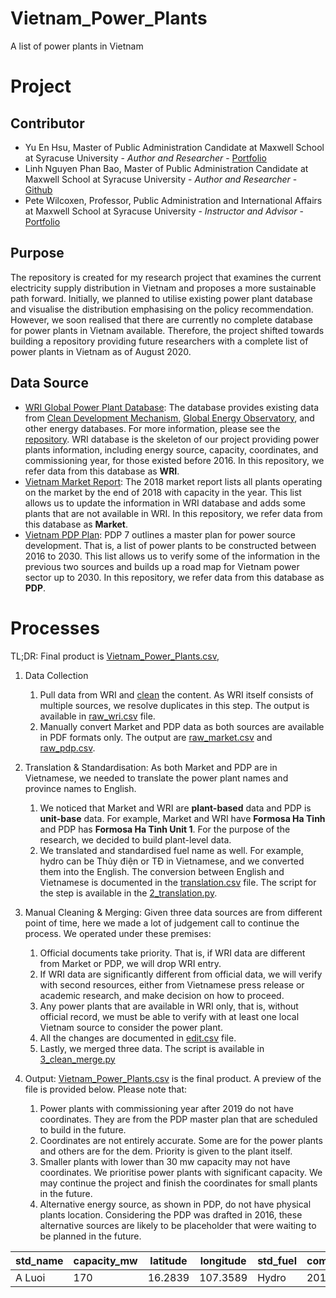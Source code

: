# Vietnam_Power_Plants
 A list of power plants in Vietnam

# Project
## Contributor
* Yu En Hsu, Master of Public Administration Candidate at Maxwell School at Syracuse University - *Author and Researcher* - [Portfolio](https://yuenhsu.website/)
* Linh Nguyen Phan Bao, Master of Public Administration Candidate at Maxwell School at Syracuse University - *Author and Researcher* - [Github](https://github.com/lnguyenp)
* Pete Wilcoxen, Professor, Public Administration and International Affairs at Maxwell School at Syracuse University - *Instructor and Advisor* - [Portfolio](https://wilcoxen.maxwell.insightworks.com/pages/44.html)

## Purpose
The repository is created for my research project that examines the current electricity supply distribution in Vietnam and proposes a more sustainable path forward. Initially, we planned to utilise existing power plant database and visualise the distribution emphasising on the policy recommendation. However, we soon realised that there are currently no complete database for power plants in Vietnam available. Therefore, the project shifted towards building a repository providing future researchers with a complete list of power plants in Vietnam as of August 2020.

## Data Source
* [WRI Global Power Plant Database](https://github.com/wri/global-power-plant-database): The database provides existing data from [Clean Development Mechanism](https://cdm.unfccc.int/Projects/projsearch.html), [Global Energy Observatory](https://github.com/hariharshankar/pygeo), and other energy databases. For more information, please see the [repository](https://github.com/wri/global-power-plant-database). WRI database is the skeleton of our project providing power plants information, including energy source, capacity, coordinates, and commissioning year, for those existed before 2016. In this repository, we refer data from this database as **WRI**.
* [Vietnam Market Report](https://drive.google.com/file/d/1nGuxqdS9x0xMEjo0YRlC8sMHg7DhSeTa/view): The 2018 market report lists all plants operating on the market by the end of 2018 with capacity in the year. This list allows us to update the information in WRI database and adds some plants that are not available in WRI. In this repository, we refer data from this database as **Market**.
* [Vietnam PDP Plan](https://drive.google.com/file/d/1nGuxqdS9x0xMEjo0YRlC8sMHg7DhSeTa/view?usp=sharing): PDP 7 outlines a master plan for power source development. That is, a list of power plants to be constructed between 2016 to 2030. This list allows us to verify some of the information in the previous two sources and builds up a road map for Vietnam power sector up to 2030. In this repository, we refer data from this database as **PDP**.

# Processes
TL;DR: Final product is [Vietnam_Power_Plants.csv](https://github.com/yuenhsu/Vietnam_Power_Plants/blob/master/Vietnam_Power_Plants.csv), 

1. Data Collection
    1. Pull data from WRI and [clean](https://github.com/yuenhsu/Vietnam_Power_Plants/blob/master/1_data_collection.py) the content. As WRI itself consists of multiple sources, we resolve duplicates in this step. The output is available in [raw_wri.csv](https://github.com/yuenhsu/Vietnam_Power_Plants/tree/master/data) file.
    2. Manually convert Market and PDP data as both sources are available in PDF formats only. The output are [raw_market.csv](https://github.com/yuenhsu/Vietnam_Power_Plants/tree/master/data) and [raw_pdp.csv](https://github.com/yuenhsu/Vietnam_Power_Plants/tree/master/data).

2. Translation & Standardisation: As both Market and PDP are in Vietnamese, we needed to translate the power plant names and province names to English. 
    1. We noticed that Market and WRI are **plant-based** data and PDP is **unit-base** data. For example, Market and WRI have **Formosa Ha Tinh** and PDP has **Formosa Ha Tinh Unit 1**. For the purpose of the research, we decided to build plant-level data.
    2. We translated and standardised fuel name as well. For example, hydro can be Thủy điện or TĐ in Vietnamese, and we converted them into the English. The conversion between English and Vietnamese is documented in the [translation.csv](https://github.com/yuenhsu/Vietnam_Power_Plants/tree/master/data) file. The script for the step is available in the [2_translation.py](https://github.com/yuenhsu/Vietnam_Power_Plants/blob/master/2_translation.py).

3. Manual Cleaning & Merging: Given three data sources are from different point of time, here we made a lot of judgement call to continue the process. We operated under these premises:
    1. Official documents take priority. That is, if WRI data are different from Market or PDP, we will drop WRI entry.
    2. If WRI data are significantly different from official data, we will verify with second resources, either from Vietnamese press release or academic research, and make decision on how to proceed.
    3. Any power plants that are available in WRI only, that is, without official record, we must be able to verify with at least one local Vietnam source to consider the power plant.
    4. All the changes are documented in [edit.csv](https://github.com/yuenhsu/Vietnam_Power_Plants/tree/master/data) file.
    5. Lastly, we merged three data. The script is available in [3_clean_merge.py](https://github.com/yuenhsu/Vietnam_Power_Plants/blob/master/3_clean_merge.py)

4. Output: [Vietnam_Power_Plants.csv](https://github.com/yuenhsu/Vietnam_Power_Plants/blob/master/Vietnam_Power_Plants.csv) is the final product. A preview of the file is provided below. Please note that:
    1. Power plants with commissioning year after 2019 do not have coordinates. They are from the PDP master plan that are scheduled to build in the future.
    2. Coordinates are not entirely accurate. Some are for the power plants and others are for the dem. Priority is given to the plant itself.
    3. Smaller plants with lower than 30 mw capacity may not have coordinates. We prioritise power plants with significant capacity. We may continue the project and finish the coordinates for small plants in the future.
    4. Alternative energy source, as shown in PDP, do not have physical plants location. Considering the PDP was drafted in 2016, these alternative sources are likely to be placeholder that were waiting to be planned in the future.

std_name | capacity_mw | latitude | longitude | std_fuel | commissioning_year 
--- | --- | --- | --- | --- | ---
A Luoi | 170 | 16.2839 | 107.3589 | Hydro | 2012


